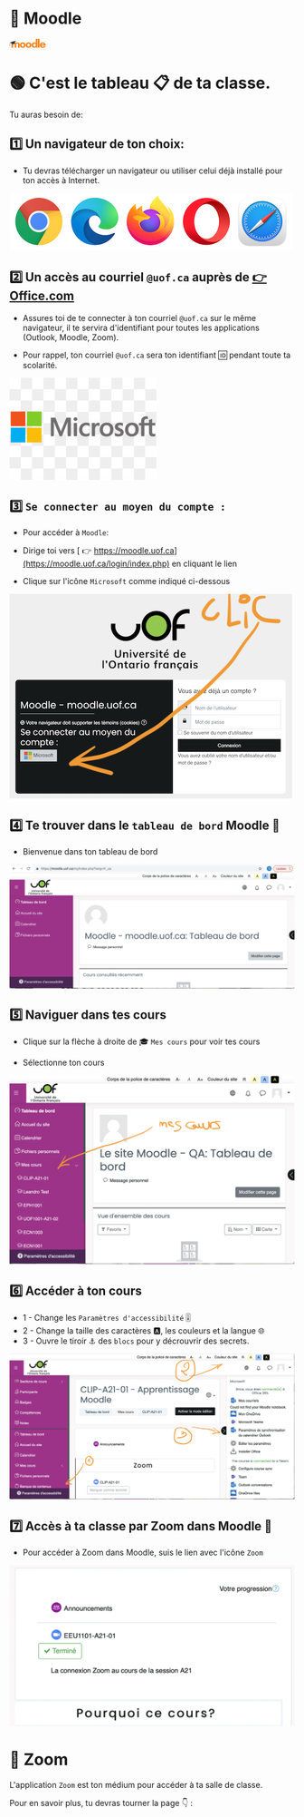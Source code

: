 # :snake: Moodle 

![Logo Moodle](/images/64px-Moodle-logo.svg.png "Logo Moodle")

# 🟢 C'est le tableau 📋 de ta classe. 

Tu auras besoin de:

## 1️⃣ Un navigateur de ton choix:

* Tu devras télécharger un navigateur ou utiliser celui déjà installé pour ton accès à Internet. 

![Navigateurs pour accès à Moodle](/images/moodle/Moodle-00-Navigateurs.png "Navigateurs pour accès à Moodle")

## 2️⃣ Un accès au courriel `@uof.ca` auprès de [ 👉 Office.com](https://www.office.com/)

* Assures toi de te connecter à ton courriel `@uof.ca` sur le même navigateur, il te servira d'identifiant pour toutes les applications (Outlook, Moodle, Zoom).

* Pour rappel, ton courriel `@uof.ca` sera ton identifiant 🆔 pendant toute ta scolarité.

![Logo Microsoft](/images/microsoft-logo.jpg " Logo Microsoft")

## 3️⃣ `Se connecter au moyen du compte :`

* Pour accéder à `Moodle`:

* Dirige toi vers [ 👉 https://moodle.uof.ca](https://moodle.uof.ca/login/index.php) en cliquant le lien

* Clique sur l'icône `Microsoft` comme indiqué ci-dessous 

![Moodle Login](/images/moodle/Moodle-01-Login.png "Navigateurs pour accéder à Moodle")

## 4️⃣ Te trouver dans le `tableau de bord` Moodle 🎉

* Bienvenue dans ton tableau de bord

![Moodle Tableau de bord](/images/moodle/Moodle-02-tableau-de-bord.png "Tableau de bord de Moodle")

## 5️⃣ Naviguer dans tes cours

* Clique sur la flèche à droite de 🎓 `Mes cours` pour voir tes cours

* Sélectionne ton cours

![Moodle mes cours](/images/moodle/Moodle-03-choix-des-cours.png "Mes cours dans Moodle")

## 6️⃣ Accéder à ton cours

* 1 - Change les `Paramètres d'accessibilité` 🎚️
* 2 - Change la taille des caractères 🅰️, les couleurs et la langue 🌐
* 3 - Ouvre le tiroir ⚓ des `blocs` ️pour y décrouvrir des secrets.


![Moodle mon cours](/images/moodle/Moodle-04-mes-cours.png "Mon cours dans Moodle")

## 7️⃣ Accès à ta classe par Zoom dans Moodle 🎉

* Pour accéder à Zoom dans Moodle, suis le lien avec l'icône `Zoom`

![Moodle Acces à Zoom](/images/moodle/Zoom-7-etudiant-annonce.png "Accès à Zoom dans Moodle")

# 🎥 Zoom

L'application `Zoom` est ton médium pour accéder à ta salle de classe. 

Pour en savoir plus, tu devras tourner la page 👇 :



